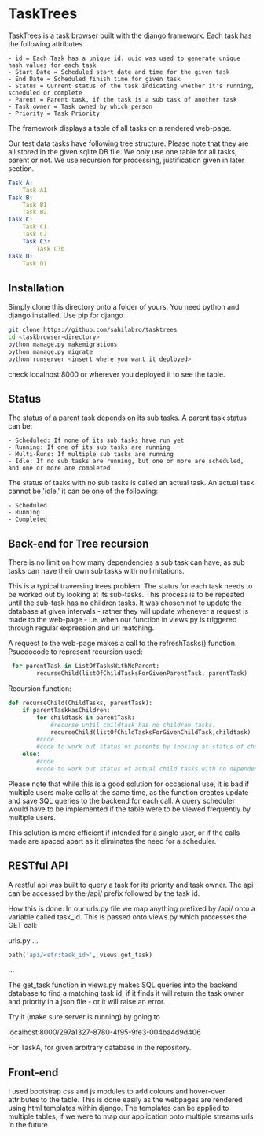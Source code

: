 # TaskTrees

TaskTrees is a task browser built with the django framework.
Each task has the following attributes

    - id = Each Task has a unique id. uuid was used to generate unique hash values for each task
    - Start Date = Scheduled start date and time for the given task
    - End Date = Scheduled finish time for given task
    - Status = Current status of the task indicating whether it's running, scheduled or complete
    - Parent = Parent task, if the task is a sub task of another task
    - Task owner = Task owned by which person
    - Priority = Task Priority

The framework displays a table of all tasks on a rendered web-page.

Our test data tasks have following tree structure. Please note that they are all stored in the given sqlite DB file. We only use one table for all tasks, parent or not. We use recursion for processing, justification given in later section.
```yaml
Task A:
    Task A1
Task B:
    Task B1
    Task B2
Task C:
    Task C1
    Task C2
    Task C3:
        Task C3b
Task D:
    Task D1
```


## Installation

Simply clone this directory onto a folder of yours. 
You need python and django installed. Use pip for django
```bash
git clone https://github.com/sahilabro/tasktrees
cd <taskbrowser-directory>
python manage.py makemigrations
python manage.py migrate
python runserver <insert where you want it deployed>
```
check localhost:8000 or wherever you deployed it to see the table.

## Status

The status of a parent task depends on its sub tasks.
A parent task status can be:

    - Scheduled: If none of its sub tasks have run yet
    - Running: If one of its sub tasks are running
    - Multi-Runs: If multiple sub tasks are running
    - Idle: If no sub tasks are running, but one or more are scheduled, and one or more are completed

The status of tasks with no sub tasks is called an actual task. An actual task cannot be 'idle,' it can be one of the following:

    - Scheduled
    - Running
    - Completed

## Back-end for Tree recursion

There is no limit on how many dependencies a sub task can have, as sub tasks can have their own sub tasks with no limitations. 

This is a typical traversing trees problem. The status for each task needs to be worked out by looking at its sub-tasks. This process is to be repeated until the sub-task has no children tasks. It was chosen not to update the database at given intervals - rather they will update whenever a request is made to the web-page - i.e. when our function in views.py is triggered through regular expression and url matching.

A request to the web-page makes a call to the refreshTasks() function. Psuedocode to represent recursion used:

```python
 for parentTask in ListOfTasksWithNoParent:
        recurseChild(listOfChildTasksForGivenParentTask, parentTask)
```

Recursion function:

```python
def recurseChild(ChildTasks, parentTask):
    if parentTaskHasChildren:
        for childtask in parentTask:
            #recurse until childtask has no children tasks.
            recurseChild(listOfChildTasksForGivenChildTask,childtask)
        #code
        #code to work out status of parents by looking at status of children here
    else:
        #code
        #code to work out status of actual child tasks with no dependencies
```

Please note that while this is a good solution for occasional use, it is bad if multiple users make calls at the same time, as the function creates update and save SQL queries to the backend for each call. A query scheduler would have to be implemented if the table were to be viewed frequently by multiple users.

This solution is more efficient if intended for a single user, or if the calls made are spaced apart as it eliminates the need for a scheduler.


## RESTful API

A restful api was built to query a task for its priority and task owner. The api can be accessed by the /api/ prefix followed by the task id.

How this is done:
In our urls.py file we map anything prefixed by /api/ onto a variable called task_id. This is passed onto views.py which processes the GET call:

urls.py
...
```python
path('api/<str:task_id>', views.get_task)
```
...

The get_task function in views.py makes SQL queries into the backend database to find a matching task id, if it finds it will return the task owner and priority in a json file - or it will raise an error.

Try it (make sure server is running) by going to 

localhost:8000/297a1327-8780-4f95-9fe3-004ba4d9d406

For TaskA, for given arbitrary database in the repository.

## Front-end

I used bootstrap css and js modules to add colours and hover-over attributes to the table. This is done easily as the webpages are rendered using html templates within django. The templates can be applied to multiple tables, if we were to map our application onto multiple streams urls in the future.

